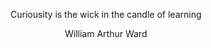<p align="center" class="head" >Curiousity is the wick in the candle of learning</p>
<p align="center" class="head" >William Arthur Ward</p>
